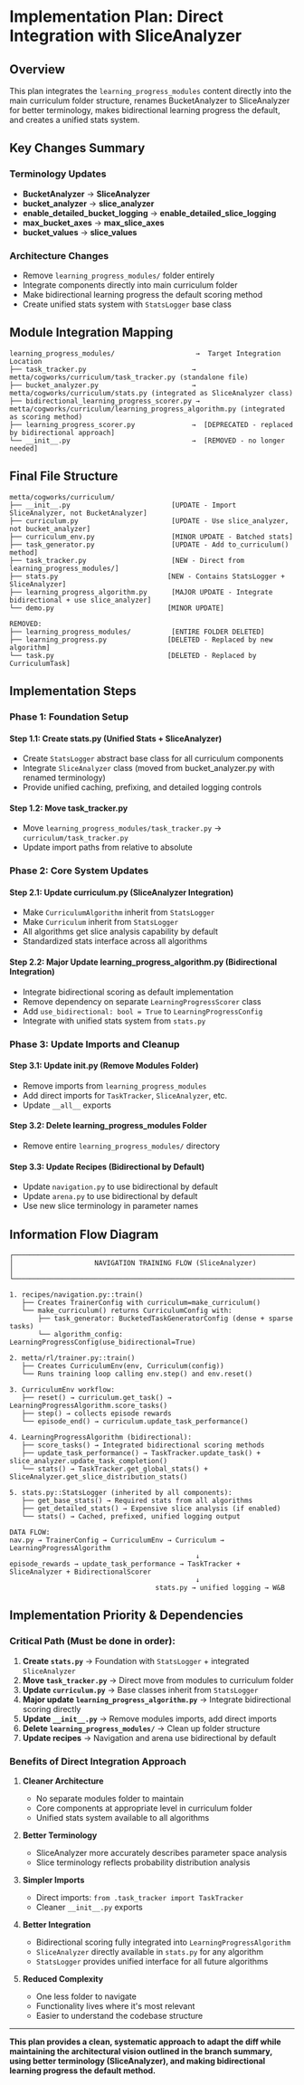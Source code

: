 # Implementation Plan: Direct Integration with SliceAnalyzer

## Overview

This plan integrates the `learning_progress_modules` content directly into the main curriculum folder structure, renames BucketAnalyzer to SliceAnalyzer for better terminology, makes bidirectional learning progress the default, and creates a unified stats system.

## Key Changes Summary

### Terminology Updates
- **BucketAnalyzer** → **SliceAnalyzer**
- **bucket_analyzer** → **slice_analyzer**
- **enable_detailed_bucket_logging** → **enable_detailed_slice_logging**
- **max_bucket_axes** → **max_slice_axes**
- **bucket_values** → **slice_values**

### Architecture Changes
- Remove `learning_progress_modules/` folder entirely
- Integrate components directly into main curriculum folder
- Make bidirectional learning progress the default scoring method
- Create unified stats system with `StatsLogger` base class

## Module Integration Mapping

```
learning_progress_modules/                    →  Target Integration Location
├── task_tracker.py                          →  metta/cogworks/curriculum/task_tracker.py (standalone file)
├── bucket_analyzer.py                       →  metta/cogworks/curriculum/stats.py (integrated as SliceAnalyzer class)
├── bidirectional_learning_progress_scorer.py →  metta/cogworks/curriculum/learning_progress_algorithm.py (integrated as scoring method)
├── learning_progress_scorer.py              →  [DEPRECATED - replaced by bidirectional approach]
└── __init__.py                              →  [REMOVED - no longer needed]
```

## Final File Structure

```
metta/cogworks/curriculum/
├── __init__.py                         [UPDATE - Import SliceAnalyzer, not BucketAnalyzer]
├── curriculum.py                       [UPDATE - Use slice_analyzer, not bucket_analyzer]
├── curriculum_env.py                   [MINOR UPDATE - Batched stats]
├── task_generator.py                   [UPDATE - Add to_curriculum() method]
├── task_tracker.py                     [NEW - Direct from learning_progress_modules/]
├── stats.py                           [NEW - Contains StatsLogger + SliceAnalyzer]
├── learning_progress_algorithm.py      [MAJOR UPDATE - Integrate bidirectional + use slice_analyzer]
└── demo.py                            [MINOR UPDATE]

REMOVED:
├── learning_progress_modules/          [ENTIRE FOLDER DELETED]
├── learning_progress.py               [DELETED - Replaced by new algorithm]
└── task.py                            [DELETED - Replaced by CurriculumTask]
```

## Implementation Steps

### Phase 1: Foundation Setup

#### Step 1.1: Create stats.py (Unified Stats + SliceAnalyzer)
- Create `StatsLogger` abstract base class for all curriculum components
- Integrate `SliceAnalyzer` class (moved from bucket_analyzer.py with renamed terminology)
- Provide unified caching, prefixing, and detailed logging controls

#### Step 1.2: Move task_tracker.py
- Move `learning_progress_modules/task_tracker.py` → `curriculum/task_tracker.py`
- Update import paths from relative to absolute

### Phase 2: Core System Updates

#### Step 2.1: Update curriculum.py (SliceAnalyzer Integration)
- Make `CurriculumAlgorithm` inherit from `StatsLogger`
- Make `Curriculum` inherit from `StatsLogger`
- All algorithms get slice analysis capability by default
- Standardized stats interface across all algorithms

#### Step 2.2: Major Update learning_progress_algorithm.py (Bidirectional Integration)
- Integrate bidirectional scoring as default implementation
- Remove dependency on separate `LearningProgressScorer` class
- Add `use_bidirectional: bool = True` to `LearningProgressConfig`
- Integrate with unified stats system from `stats.py`

### Phase 3: Update Imports and Cleanup

#### Step 3.1: Update __init__.py (Remove Modules Folder)
- Remove imports from `learning_progress_modules`
- Add direct imports for `TaskTracker`, `SliceAnalyzer`, etc.
- Update `__all__` exports

#### Step 3.2: Delete learning_progress_modules Folder
- Remove entire `learning_progress_modules/` directory

#### Step 3.3: Update Recipes (Bidirectional by Default)
- Update `navigation.py` to use bidirectional by default
- Update `arena.py` to use bidirectional by default
- Use new slice terminology in parameter names

## Information Flow Diagram

```
┌─────────────────────────────────────────────────────────────────────────┐
│                    NAVIGATION TRAINING FLOW (SliceAnalyzer)             │
└─────────────────────────────────────────────────────────────────────────┘

1. recipes/navigation.py::train()
   ├── Creates TrainerConfig with curriculum=make_curriculum()
   └── make_curriculum() returns CurriculumConfig with:
       ├── task_generator: BucketedTaskGeneratorConfig (dense + sparse tasks)
       └── algorithm_config: LearningProgressConfig(use_bidirectional=True)

2. metta/rl/trainer.py::train()
   ├── Creates CurriculumEnv(env, Curriculum(config))
   └── Runs training loop calling env.step() and env.reset()

3. CurriculumEnv workflow:
   ├── reset() → curriculum.get_task() → LearningProgressAlgorithm.score_tasks()
   ├── step() → collects episode rewards
   └── episode_end() → curriculum.update_task_performance()

4. LearningProgressAlgorithm (bidirectional):
   ├── score_tasks() → Integrated bidirectional scoring methods
   ├── update_task_performance() → TaskTracker.update_task() + slice_analyzer.update_task_completion()
   └── stats() → TaskTracker.get_global_stats() + SliceAnalyzer.get_slice_distribution_stats()

5. stats.py::StatsLogger (inherited by all components):
   ├── get_base_stats() → Required stats from all algorithms
   ├── get_detailed_stats() → Expensive slice analysis (if enabled)
   └── stats() → Cached, prefixed, unified logging output

DATA FLOW:
nav.py → TrainerConfig → CurriculumEnv → Curriculum → LearningProgressAlgorithm
                                              ↓
episode_rewards → update_task_performance → TaskTracker + SliceAnalyzer + BidirectionalScorer
                                              ↓
                                    stats.py → unified logging → W&B
```

## Implementation Priority & Dependencies

### Critical Path (Must be done in order):
1. **Create `stats.py`** → Foundation with `StatsLogger` + integrated `SliceAnalyzer`
2. **Move `task_tracker.py`** → Direct move from modules to curriculum folder
3. **Update `curriculum.py`** → Base classes inherit from `StatsLogger`
4. **Major update `learning_progress_algorithm.py`** → Integrate bidirectional scoring directly
5. **Update `__init__.py`** → Remove modules imports, add direct imports
6. **Delete `learning_progress_modules/`** → Clean up folder structure
7. **Update recipes** → Navigation and arena use bidirectional by default

### Benefits of Direct Integration Approach

1. **Cleaner Architecture**
   - No separate modules folder to maintain
   - Core components at appropriate level in curriculum folder
   - Unified stats system available to all algorithms

2. **Better Terminology**
   - SliceAnalyzer more accurately describes parameter space analysis
   - Slice terminology reflects probability distribution analysis

3. **Simpler Imports**
   - Direct imports: `from .task_tracker import TaskTracker`
   - Cleaner `__init__.py` exports

4. **Better Integration**
   - Bidirectional scoring fully integrated into `LearningProgressAlgorithm`
   - `SliceAnalyzer` directly available in `stats.py` for any algorithm
   - `StatsLogger` provides unified interface for all future algorithms

5. **Reduced Complexity**
   - One less folder to navigate
   - Functionality lives where it's most relevant
   - Easier to understand the codebase structure

---

**This plan provides a clean, systematic approach to adapt the diff while maintaining the architectural vision outlined in the branch summary, using better terminology (SliceAnalyzer), and making bidirectional learning progress the default method.**
